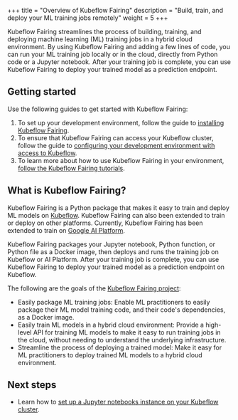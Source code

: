 +++
title = "Overview of Kubeflow Fairing"
description = "Build, train, and deploy your ML training jobs remotely"
weight = 5
+++

Kubeflow Fairing streamlines the process of building, training, and deploying
machine learning (ML) training jobs in a hybrid cloud environment. By using
Kubeflow Fairing and adding a few lines of code, you can run your ML training
job locally or in the cloud, directly from Python code or a Jupyter
notebook. After your training job is complete, you can use Kubeflow Fairing to
deploy your trained model as a prediction endpoint.

## Getting started

Use the following guides to get started with Kubeflow Fairing:

1.  To set up your development environment, follow the guide to [installing
    Kubeflow Fairing][install].
1.  To ensure that Kubeflow Fairing can access your Kubeflow cluster, follow
    the guide to [configuring your development environment with access
    to Kubeflow][conf].
1.  To learn more about how to use Kubeflow Fairing in your environment,
    [follow the Kubeflow Fairing tutorials][tutorials].

## What is Kubeflow Fairing?

Kubeflow Fairing is a Python package that makes it easy to train and deploy ML
models on [Kubeflow][kubeflow]. Kubeflow Fairing can also been extended to
train or deploy on other platforms. Currently, Kubeflow Fairing has been
extended to train on [Google AI Platform][ai-platform]. 

Kubeflow Fairing packages your Jupyter notebook, Python function, or Python
file as a Docker image, then deploys and runs the training job on Kubeflow
or AI Platform. After your training job is complete, you can use Kubeflow
Fairing to deploy your trained model as a prediction endpoint on Kubeflow. 

The following are the goals of the [Kubeflow Fairing project][fairing-repo]:

*  Easily package ML training jobs: Enable ML practitioners to easily package
   their ML model training code, and their code's dependencies, as a Docker
   image. 
*  Easily train ML models in a hybrid cloud environment: Provide a high-level
   API for training ML models to make it easy to run training jobs in the
   cloud, without needing to understand the underlying infrastructure.
*  Streamline the process of deploying a trained model: Make it easy for ML
   practitioners to deploy trained ML models to a hybrid cloud environment. 

## Next steps

*  Learn how to [set up a Jupyter notebooks instance on your Kubeflow
   cluster][kubeflow-notebooks].

[kubeflow-notebooks]: /docs/notebooks/setup/
[ai-platform]: https://cloud.google.com/ml-engine/docs/
[fairing-repo]: https://github.com/kubeflow/fairing
[kubeflow]: /docs/about/kubeflow/

[conf]: /docs/fairing/configure-fairing/
[install]: /docs/fairing/install-fairing/
[tutorials]: /docs/fairing/tutorials/other-tutorials/